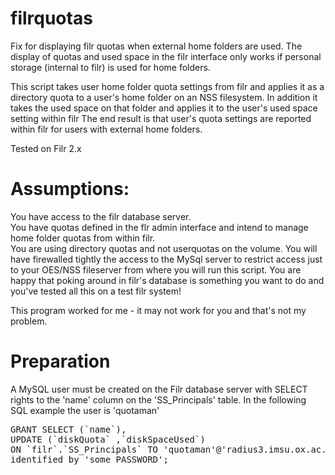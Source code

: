 # filrquotas
Fix for displaying filr quotas when external home folders are used.  The display of quotas and used space in the filr interface only works if personal storage (internal to filr) is used for home folders.

This script takes user home folder quota settings from filr and applies it as a directory quota to a user's home folder on an NSS filesystem.  In addition it takes the used space on that folder and applies it to the user's used space setting within filr 
The end result is that user's quota settings are reported within filr for users with external home folders.

Tested on Filr 2.x

# Assumptions:  

You have access to the filr database server.  
You have quotas defined in the flr admin interface and intend to manage home folder quotas from within filr.  
You are using directory quotas and not userquotas on the volume.
You will have firewalled tightly the access to the MySql server to restrict access just to your OES/NSS fileserver from where you will run this script.
You are happy that poking around in filr's database is something you want to do and you've tested all this on a test filr system!

This program worked for me - it may not work for you and that's not my problem.

# Preparation

A MySQL user must be created on the Filr database server with SELECT rights to the 'name' column on the 'SS_Principals' table.  In the following SQL example the user is 'quotaman' 

<pre>
GRANT SELECT (`name`),
UPDATE (`diskQuota` ,`diskSpaceUsed`) 
ON `filr`.`SS_Principals` TO 'quotaman'@'radius3.imsu.ox.ac.uk' 
identified by 'some PASSWORD';
</pre>
